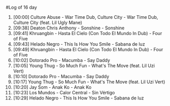 #Log of 16 day

1. [00:00] Culture Abuse - War Time Dub, Culture City - War Time Dub, Culture City (feat. Lil Ugly Mane)
1. [09:38] Deaton Chris Anthony - Sonshine - Sonshine
1. [09:41] Khruangbin - Hasta El Cielo (Con Todo El Mundo In Dub) - Four of Five
1. [09:43] Helado Negro - This Is How You Smile - Sabana de luz
1. [09:49] Khruangbin - Hasta El Cielo (Con Todo El Mundo In Dub) - Four of Five
1. [10:02] Dotorado Pro - Macumba - Say Daddy
1. [10:05] Young Thug - So Much Fun - What's The Move (feat. Lil Uzi Vert)
1. [10:10] Dotorado Pro - Macumba - Say Daddy
1. [10:17] Young Thug - So Much Fun - What's The Move (feat. Lil Uzi Vert)
1. [10:20] Jay Som - Anak Ko - Anak Ko
1. [10:23] Los Mundos - Calor Central - Sin Vértigo
1. [10:29] Helado Negro - This Is How You Smile - Sabana de luz

